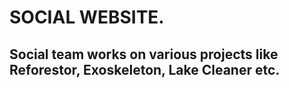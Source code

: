 # SOCIAL WEBSITE.
## Social team works on various projects like Reforestor, Exoskeleton, Lake Cleaner etc.
